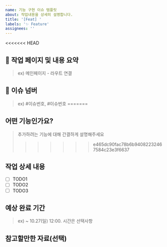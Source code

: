 ```yaml
---
name: 기능 구현 이슈 템플릿
about: 작업내용을 상세히 설명합니다.
title: '[Feat] '
labels: '✨ Feature'
assignees: ''
---
```


<<<<<<< HEAD
## 📄 작업 페이지 및 내용 요약

> ex) 메인페이지 - 라우트 연결

## 📌 이슈 넘버

> ex) #이슈번호, #이슈번호
=======
## 어떤 기능인가요?

> 추가하려는 기능에 대해 간결하게 설명해주세요
>>>>>>> e465dc90fac78b6b94082232467584c23e3f6637

## 작업 상세 내용

- [ ] TODO1
- [ ] TODO2
- [ ] TODO3

## 예상 완료 기간
> ex) ~ 10.27(일) 12:00. 시간은 선택사항

## 참고할만한 자료(선택)
